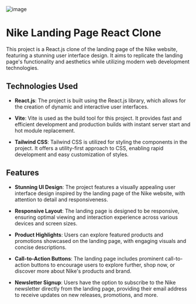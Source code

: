 <img src="https://i.ibb.co/LvJWTLN/image.png" alt="image" border="0">


# Nike Landing Page React Clone

This project is a React.js clone of the landing page of the Nike website, featuring a stunning user interface design. It aims to replicate the landing page's functionality and aesthetics while utilizing modern web development technologies.

## Technologies Used

- **React.js**: The project is built using the React.js library, which allows for the creation of dynamic and interactive user interfaces.

- **Vite**: Vite is used as the build tool for this project. It provides fast and efficient development and production builds with instant server start and hot module replacement.

- **Tailwind CSS**: Tailwind CSS is utilized for styling the components in the project. It offers a utility-first approach to CSS, enabling rapid development and easy customization of styles.

## Features

- **Stunning UI Design**: The project features a visually appealing user interface design inspired by the landing page of the Nike website, with attention to detail and responsiveness.

- **Responsive Layout**: The landing page is designed to be responsive, ensuring optimal viewing and interaction experience across various devices and screen sizes.

- **Product Highlights**: Users can explore featured products and promotions showcased on the landing page, with engaging visuals and concise descriptions.

- **Call-to-Action Buttons**: The landing page includes prominent call-to-action buttons to encourage users to explore further, shop now, or discover more about Nike's products and brand.

- **Newsletter Signup**: Users have the option to subscribe to the Nike newsletter directly from the landing page, providing their email address to receive updates on new releases, promotions, and more.





